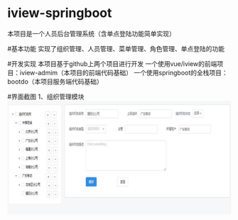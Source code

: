 # iview-springboot
本项目是一个人员后台管理系统（含单点登陆功能简单实现）

#基本功能
实现了组织管理、人员管理、菜单管理、角色管理、单点登陆的功能

#开发实现
本项目基于github上两个项目进行开发
一个使用vue/iview的前端项目：iview-admim（本项目的前端代码基础）
一个使用springboot的全栈项目：bootdo（本项目服务端代码基础）

#界面截图
1、组织管理模块
![](README_files/1.jpg)